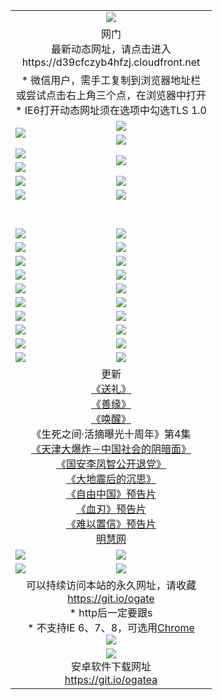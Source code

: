 ﻿<table>
  <tr></tr>
  <tr><td colspan=2 align=center><img src="https://cloud.githubusercontent.com/assets/11880933/13434984/f430fae2-e012-11e5-814f-c2df1e82b247.jpg" /></td></tr>
  <tr><td colspan=2 align=center>网门<br>最新动态网址，请点击进入
<br>https://d39cfczyb4hfzj.cloudfront.net
    </td>
  </tr>
  <tr>
    <td colspan=2 align=center>* 微信用户，需手工复制到浏览器地址栏<br>或尝试点击右上角三个点，在浏览器中打开
    <br>* IE6打开动态网址须在选项中勾选TLS 1.0</td>
  </tr>
  <tr>
    <td rowspan=2><a href="https://d39cfczyb4hfzj.cloudfront.net/ogUP.aspx?name=11DKC.mp4&list=11DKC" target="_blank"><img src="https://d39cfczyb4hfzj.cloudfront.net/Up/11DKC1.jpg" /></a></td> 
    <td><div><a href="https://d39cfczyb4hfzj.cloudfront.net/ogUP.aspx?name=LRWS.mp4&list=LRWS" target="_blank"><img src="https://d39cfczyb4hfzj.cloudfront.net/Up/LRWS.jpg" /></a></td>
   </tr>
  <tr>
    <td><a href="https://d39cfczyb4hfzj.cloudfront.net/ogNiceVedio.aspx" target="_blank"><img src="https://d39cfczyb4hfzj.cloudfront.net/Up/11TGKDY.jpg" /></a></td>
  </tr>
  <tr>
    <td><a href="https://d39cfczyb4hfzj.cloudfront.net/ogUP.aspx?name=JQR.mp4&count=2" target="_blank"><img src="https://d39cfczyb4hfzj.cloudfront.net/Up/JQR.jpg" /></a></td>   
    <td rowspan=2><a href="https://d39cfczyb4hfzj.cloudfront.net/ogUP.aspx?name=JP.mp4&count=9" target="_blank"><img src="https://d39cfczyb4hfzj.cloudfront.net/Up/JP.jpg" /></td>
  </tr>
  <tr>
    <td><a href="https://d39cfczyb4hfzj.cloudfront.net/ogUP.aspx?name=WH.mp4" target="_blank"><img src="https://d39cfczyb4hfzj.cloudfront.net/Up/WH.jpg" /></a></td>
  </tr>
  <tr>
    <td><a href="https://d39cfczyb4hfzj.cloudfront.net/ogUP.aspx?name=SSZJ.mp4&list=SSZJ" target="_blank"><img src="https://d39cfczyb4hfzj.cloudfront.net/Up/SSZJ.jpg" /></a></td>
    <td><a href="https://d39cfczyb4hfzj.cloudfront.net/ogUP.aspx?name=1XQK.mp4&count=13" target="_blank"><img src="https://d39cfczyb4hfzj.cloudfront.net/Up/1XQK.jpg" /></a</td>
  </tr>
  <tr>
    <td><a href="https://d39cfczyb4hfzj.cloudfront.net/ogUP.aspx?name=ZY.mp4&count=2015|16" target="_blank"><img src="https://d39cfczyb4hfzj.cloudfront.net/Up/ZY.jpg" /></a</td>
    <td><a href="https://d39cfczyb4hfzj.cloudfront.net/ogUP.aspx?name=XTFY.mp4&count=B|2,A|24" target="_blank"><img src="https://d39cfczyb4hfzj.cloudfront.net/Up/XTFY.jpg" /></a></td>
  </tr>
  <tr height="40">
  </tr>
  <tr>
    <td><a href="https://d39cfczyb4hfzj.cloudfront.net/ogUP.aspx?name=4SQQ.mp4&list=4SQQ" target="_blank"><img src="https://d39cfczyb4hfzj.cloudfront.net/Up/4SQQ0.jpg"/></a></td>
    <td><a href="https://d39cfczyb4hfzj.cloudfront.net/ogUP.aspx?name=4SHQ.mp4&list=4SHQ" target="_blank"><img src="https://d39cfczyb4hfzj.cloudfront.net/Up/4SHQ0.jpg"/></a></td>
  </tr>
  <tr>
    <td><a href="https://d39cfczyb4hfzj.cloudfront.net/ogUP.aspx?name=4SZG.mp4&list=4SZG" target="_blank"><img src="https://d39cfczyb4hfzj.cloudfront.net/Up/4SZG0.jpg"/></a></td>
    <td><a href="https://d39cfczyb4hfzj.cloudfront.net/ogUP.aspx?name=4SDJ.mp4&list=4SDJ" target="_blank"><img src="https://d39cfczyb4hfzj.cloudfront.net/Up/4SDJ0.jpg"/></a></td>
  </tr>
  <tr>
    <td><a href="https://d39cfczyb4hfzj.cloudfront.net/ogUP.aspx?name=4SGX.mp4&list=4SGX" target="_blank"><img src="https://d39cfczyb4hfzj.cloudfront.net/Up/4SGX0.jpg"/></a></td>
    <td><a href="https://d39cfczyb4hfzj.cloudfront.net/ogUP.aspx?name=4SHD.mp4&list=4SHD" target="_blank"><img src="https://d39cfczyb4hfzj.cloudfront.net/Up/4SHD0.jpg"/></a></td>
  </tr>
  <tr>
    <td><a href="https://d39cfczyb4hfzj.cloudfront.net/ogUP.aspx?name=4CTX.mp4&list=4CTX" target="_blank"><img src="https://d39cfczyb4hfzj.cloudfront.net/Up/4CTX0.jpg"/></a></td>
    <td><a href="https://d39cfczyb4hfzj.cloudfront.net/ogUP.aspx?name=4CWZ.mp4&list=4CWZ" target="_blank"><img src="https://d39cfczyb4hfzj.cloudfront.net/Up/4CWZ0.jpg"/></a></td>
  </tr>
  <tr>
    <td><a href="https://d39cfczyb4hfzj.cloudfront.net/onUP.aspx?name=https://d1lqqjldbsh7xo.cloudfront.net/" target="_blank"><img src="https://d39cfczyb4hfzj.cloudfront.net/Up/0DTW.jpg"/></a></td>
    <td><a href="https://d39cfczyb4hfzj.cloudfront.net/onUP.aspx?name=https://d240ns8up8earz.cloudfront.net/acenter/" target="_blank"><img src="https://d39cfczyb4hfzj.cloudfront.net/Up/0TDW.jpg" /></a></td>
  </tr>
  <tr>
    <td><a href="https://d39cfczyb4hfzj.cloudfront.net/onUP.aspx?name=https://d4508d6vomz2p.cloudfront.net/gb/nsc413.htm" target="_blank"><img src="https://d39cfczyb4hfzj.cloudfront.net/Up/0DJY.jpg" /></a></td>
    <td><a href="https://d39cfczyb4hfzj.cloudfront.net/onUP.aspx?name=https://dilo7bqpjb57y.cloudfront.net/xtr/gb/prog204.html" target="_blank"><img src="https://d39cfczyb4hfzj.cloudfront.net/Up/0XTR.jpg" /></a></td>
  </tr>
  <tr>
    <td><a href="https://d39cfczyb4hfzj.cloudfront.net/onUP.aspx?name=https://d3aj00iefsmfgc.cloudfront.net/" target="_blank"><img src="https://d39cfczyb4hfzj.cloudfront.net/Up/0MHW.jpg" /></a></td>
    <td><a href="https://d39cfczyb4hfzj.cloudfront.net/onUP.aspx?name=https://d20wz7qt14x5d2.cloudfront.net/" target="_blank"><img src="https://d39cfczyb4hfzj.cloudfront.net/Up/0ZJW.jpg" /></a></td>
  </tr>
  <tr>
    <td><a href="https://d39cfczyb4hfzj.cloudfront.net/ogUP.aspx?name=0FG.zip" target="_blank"><img src="https://d39cfczyb4hfzj.cloudfront.net/Up/0FG.jpg" /></a></td>
    <td><a href="https://d39cfczyb4hfzj.cloudfront.net/ogUP.aspx?name=0FGA.apk" target="_blank"><img src="https://d39cfczyb4hfzj.cloudfront.net/Up/0FGA.jpg" /></a></td>
  </tr>
  <tr>
    <td><a href="https://d39cfczyb4hfzj.cloudfront.net/ogUP.aspx?name=0U.zip" target="_blank"><img src="https://d39cfczyb4hfzj.cloudfront.net/Up/0U.jpg" /></a></td>
    <td><a href="https://d39cfczyb4hfzj.cloudfront.net/ogUP.aspx?name=0UA.apk" target="_blank"><img src="https://d39cfczyb4hfzj.cloudfront.net/Up/0UA.jpg" /></a></td>
  </tr>
  <tr>
    <td><a href="https://d39cfczyb4hfzj.cloudfront.net/ogUP.aspx?name=0iPPOTV.zip" target="_blank"><img src="https://d39cfczyb4hfzj.cloudfront.net/Up/0iPPOTV.jpg" /></a></td>
    <td><a href="https://d39cfczyb4hfzj.cloudfront.net/ogUP.aspx?name=0iNTD.apk" target="_blank"><img src="https://d39cfczyb4hfzj.cloudfront.net/Up/0iNTD.jpg" /></a></td>
  </tr>
  <tr>
    <td colspan=2 align=center>更新<br>
      <a href="https://d39cfczyb4hfzj.cloudfront.net/ogUP.aspx?name=4ESL.mp4" target="_blank">《送礼》</a><br>
      <a href="https://d39cfczyb4hfzj.cloudfront.net/ogUP.aspx?name=4ESY.mp4" target="_blank">《善缘》</a><br>
      <a href="https://d39cfczyb4hfzj.cloudfront.net/ogUP.aspx?name=4EHX.mp4" target="_blank">《唤醒》</a><br>
      《生死之间·活摘曝光十周年》第4集</a><br>
      <a href="https://d39cfczyb4hfzj.cloudfront.net/ogUP.aspx?name=4TJDBZ.mp4" target="_blank">《天津大爆炸－中国社会的阴暗面》</a><br>
      <a href="https://d39cfczyb4hfzj.cloudfront.net/ogUP.aspx?name=4LFZ.mp4" target="_blank">《国安李凤智公开退党》</a><br>
      <a href="https://d39cfczyb4hfzj.cloudfront.net/ogUP.aspx?name=4DDZHDCS.mp4" target="_blank">《大地震后的沉思》</a><br>
      <a href="https://d39cfczyb4hfzj.cloudfront.net/ogUP.aspx?name=11ZYZG0.mp4" target="_blank">《自由中国》预告片</a><br>
      <a href="https://d39cfczyb4hfzj.cloudfront.net/ogUP.aspx?name=11XR.mp4" target="_blank">《血刃》预告片</a><br>
      <a href="https://d39cfczyb4hfzj.cloudfront.net/ogUP.aspx?name=11NYZX.mp4&count=2" target="_blank">《难以置信》预告片</a><br>
      <a href="https://d39cfczyb4hfzj.cloudfront.net/onUP.aspx?name=https://www.minghui.org/" target="_blank">明慧网</a></td>
    </td>
  </tr>
  <tr>
    <td><a href="https://d39cfczyb4hfzj.cloudfront.net/ogNice.aspx" target="_blank"><img src="https://cloud.githubusercontent.com/assets/11880933/13720378/f84bb392-e841-11e5-8739-815049dd6ff8.jpg" /></a></td>
    <td><a href="https://d39cfczyb4hfzj.cloudfront.net/onCO.aspx?ob=600事物&op=增删改&args=WH1~%23类型6新闻%7c%23类型6评论&mode=" target="_blank"><img src="https://cloud.githubusercontent.com/assets/11880933/13720380/04d76a16-e842-11e5-8833-e627daa88802.jpg" /></a></td> 
  </tr>
  <tr>
    <td><a href="https://d39cfczyb4hfzj.cloudfront.net/ogDY.aspx" target="_blank"><img src="https://cloud.githubusercontent.com/assets/11880933/13720384/11817090-e842-11e5-9571-7dc2f1af9f42.jpg" /></a></td>
    <td><a href="https://d39cfczyb4hfzj.cloudfront.net/ogST.aspx" target="_blank"><img src="https://cloud.githubusercontent.com/assets/11880933/13720385/1467ea3c-e842-11e5-86df-c96c9a556aaf.jpg" /></a></td> 
  </tr>
  <!--tr>
    <td colspan=2 align=center>
      <微信可扫描以下临时二维码<br/>https://bit.ly/1mBQHW8<br/><a href="https://d39cfczyb4hfzj.cloudfront.net/Up/0WMGDL3.png" target="_blank"><img src="https://d39cfczyb4hfzj.cloudfront.net/Up/0WMGD3.png"/></a>
  </tr-->
  <tr>
    <td colspan=2 align=center>可以持续访问本站的永久网址，请收藏<br/><a href="https://git.io/ogate" target="_blank">https://git.io/ogate</a><br/>* http后一定要跟s<br/>* 不支持IE 6、7、8，可选用<a href="http://www.odisk.org/Upload/0ChromePortable.zip">Chrome</a><br/><a href="https://d39cfczyb4hfzj.cloudfront.net/Up/0WMGDL2.png" target="_blank"><img src="https://d39cfczyb4hfzj.cloudfront.net/Up/0WMGD2.png"/></a></td>
  </tr>
  <tr>
    <td colspan=2 align=center><a href="https://d39cfczyb4hfzj.cloudfront.net/ogUP.aspx?name=0oGate.apk" target="_blank"><img src="https://cloud.githubusercontent.com/assets/11880933/13720399/75e143ee-e842-11e5-9f0a-1421f423c80f.jpg" /></a><br>安卓软件下载网址<br><a href="https://git.io/ogatea">https://git.io/ogatea</a></td>
  </tr>
  <!--tr>
    <td colspan=2 align=center>可能失效的动态网址
    </td>
  </tr-->
</table>
